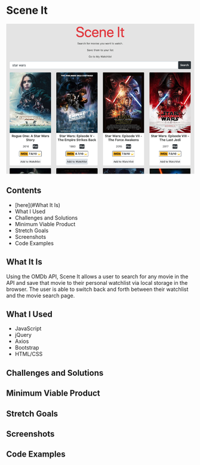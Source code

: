 # Scene It
![Image description](assets/Scene-It.png)
## Contents
- [here](#What It Is)
- What I Used
- Challenges and Solutions
- Minimum Viable Product
- Stretch Goals
- Screenshots
- Code Examples
## What It Is
Using the OMDb API, Scene It allows a user to search for any movie in the API and save that movie to their personal
watchlist via local storage in the browser. The user is able to switch back and forth between their watchlist and the movie search page. 
## What I Used
- JavaScript
- jQuery
- Axios
- Bootstrap
- HTML/CSS
## Challenges and Solutions
## Minimum Viable Product
## Stretch Goals
## Screenshots
## Code Examples
